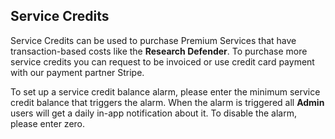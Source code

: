 ## Service Credits

Service Credits can be used to purchase Premium Services that have transaction-based costs like the **Research Defender**. To purchase more service credits you can request to be invoiced or use credit card payment with our payment partner Stripe.

To set up a service credit balance alarm, please enter the minimum service credit balance that triggers the alarm. When the alarm is triggered all **Admin** users will get a daily in-app notification about it. To disable the alarm, please enter zero.
